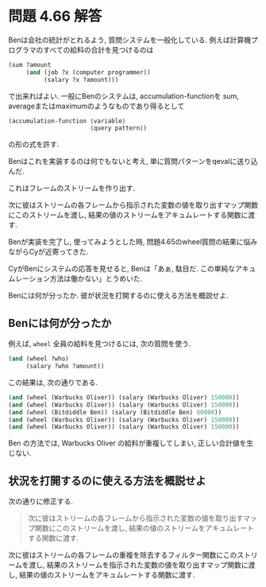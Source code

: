 # 問題 4.66 解答

Benは会社の統計がとれるよう, 質問システムを一般化している. 例えば計算機プログラマのすべての給料の合計を見つけるのは

```scm
(sum ?amount
     (and (job ?x (computer programmer))
          (salary ?x ?amount)))
```

で出来ればよい. 一般にBenのシステムは, accumulation-functionを sum, averageまたはmaximumのようなものであり得るとして

```scm
(accumulation-function ⟨variable⟩
                       ⟨query pattern⟩)
```

の形の式を許す.

Benはこれを実装するのは何でもないと考え, 単に質問パターンをqevalに送り込んだ.

これはフレームのストリームを作り出す.

次に彼はストリームの各フレームから指示された変数の値を取り出すマップ関数にこのストリームを渡し, 結果の値のストリームをアキュムレートする関数に渡す.

Benが実装を完了し, 使ってみようとした時, 問題4.65のwheel質問の結果に悩みながらCyが近寄ってきた.

CyがBenにシステムの応答を見せると, Benは「あぁ, 駄目だ. この単純なアキュムレーション方法は働かない」とうめいた.

Benには何が分ったか. 彼が状況を打開するのに使える方法を概説せよ. 

## Benには何が分ったか

例えば,  `wheel` 全員の給料を見つけるには, 次の質問を使う.

```scm
(and (wheel ?who)
     (salary ?who ?amount))
```

この結果は, 次の通りである.

```scm
(and (wheel (Warbucks Oliver)) (salary (Warbucks Oliver) 150000))
(and (wheel (Warbucks Oliver)) (salary (Warbucks Oliver) 150000))
(and (wheel (Bitdiddle Ben)) (salary (Bitdiddle Ben) 60000))
(and (wheel (Warbucks Oliver)) (salary (Warbucks Oliver) 150000))
(and (wheel (Warbucks Oliver)) (salary (Warbucks Oliver) 150000))
```

Ben の方法では, Warbucks Oliver の給料が重複してしまい, 正しい合計値を生じない.

## 状況を打開するのに使える方法を概説せよ

次の通りに修正する.

> 次に彼はストリームの各フレームから指示された変数の値を取り出すマップ関数にこのストリームを渡し, 結果の値のストリームをアキュムレートする関数に渡す.

次に彼はストリームの各フレームの重複を除去するフィルター関数にこのストリームを渡し, 結果のストリームを指示された変数の値を取り出すマップ関数に渡し, 結果の値のストリームをアキュムレートする関数に渡す.
